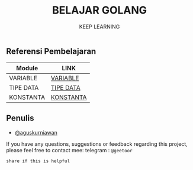 <p align="center">
    <h1 align="center">BELAJAR GOLANG</h1>
    <p align="center">
        KEEP LEARNING
        <br>
        <br>
    </p>    
</p>

## Referensi Pembelajaran

| Module  | LINK                                                                                              |
|---------|-----------------------------------------------------------------------------------------------------|
| VARIABLE    | [VARIABLE ](https://github.com/geetoor-maven/learngolang/blob/main/1_variable/variable.go)    |
| TIPE DATA | [TIPE DATA ](https://github.com/geetoor-maven/learngolang/blob/main/2_tipedata/tipedata.go) |
| KONSTANTA | [KONSTANTA ](https://github.com/geetoor-maven/learngolang/blob/main/2_tipedata/tipedata.go) |


## Penulis
- [@aguskurniawan](https://www.instagram.com/geetoor.mvn/)

If you have any questions, suggestions or feedback regarding this project, please feel free to contact mee:
telegram : `@geetoor`

`share if this is helpful`